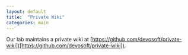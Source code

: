 ```yaml
---
layout: default
title:  "Private Wiki"
categories: main
---
```


Our lab maintains a private wiki at [https://github.com/devosoft/private-wiki]([https://github.com/devosoft/private-wiki]).
